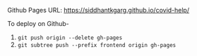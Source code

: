 Github Pages URL: https://siddhantkgarg.github.io/covid-help/

To deploy on Github-

1. `git push origin --delete gh-pages`
2. `git subtree push --prefix frontend origin gh-pages`